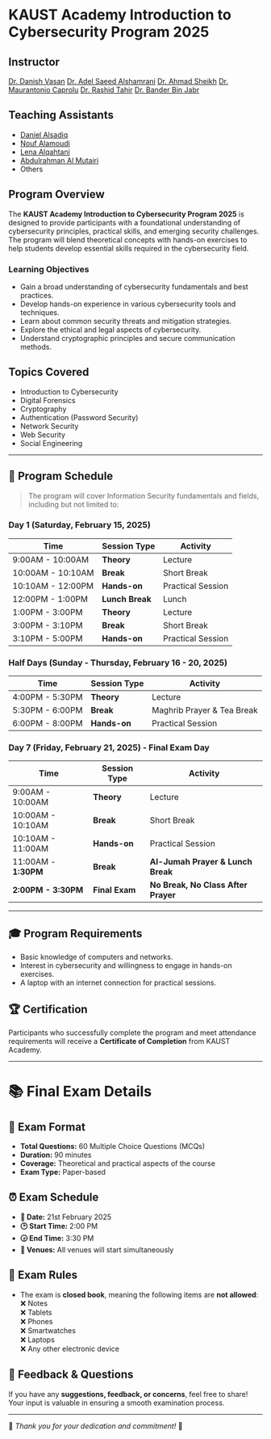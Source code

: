 # KAUST Academy Introduction to Cybersecurity Program 2025

## Instructor

[Dr. Danish Vasan](https://www.linkedin.com/in/danish-vasan-1619001bb/)
[Dr. Adel Saeed Alshamrani](https://www.linkedin.com/in/adel-alshamrani-4b931427/?originalSubdomain=sa)
[Dr. Ahmad Sheikh](https://cemse.kaust.edu.sa/profiles/ahmad-tariq-sheikh)
[Dr. Maurantonio Caprolu](https://scholar.google.com/citations?user=d_65cegAAAAJ&hl=en)
[Dr. Rashid Tahir](https://www.linkedin.com/in/rashid-tahir-92343b17/?originalSubdomain=sa)
[Dr. Bander Bin Jabr](https://www.linkedin.com/in/bander-jabr-phd-b2420032/?originalSubdomain=sa)

## Teaching Assistants

- [Daniel Alsadiq](https://www.linkedin.com/in/daniel-alsadiq/)
- [Nouf Alamoudi](https://www.linkedin.com/in/nouf-alamoudi)
- [Lena Alqahtani](https://www.linkedin.com/in/lena-m-alqahtan)
- [Abdulrahman Al Mutairi](https://www.linkedin.com/in/abdulrahman-al-mutairi-b9236426b)
- Others

## Program Overview

The **KAUST Academy Introduction to Cybersecurity Program 2025** is designed to provide participants with a foundational understanding of cybersecurity principles, practical skills, and emerging security challenges. The program will blend theoretical concepts with hands-on exercises to help students develop essential skills required in the cybersecurity field.

### Learning Objectives
- Gain a broad understanding of cybersecurity fundamentals and best practices.
- Develop hands-on experience in various cybersecurity tools and techniques.
- Learn about common security threats and mitigation strategies.
- Explore the ethical and legal aspects of cybersecurity.
- Understand cryptographic principles and secure communication methods.

## Topics Covered
- Introduction to Cybersecurity
- Digital Forensics
- Cryptography
- Authentication (Password Security)
- Network Security
- Web Security
- Social Engineering

---

## 📅 Program Schedule  
> The program will cover Information Security fundamentals and fields, including but not limited to:

### **Day 1 (Saturday, February 15, 2025)**
| Time    | Session Type | Activity |
| -------- | ----------- | ------- |
| 9:00AM - 10:00AM | **Theory** | Lecture |
| 10:00AM - 10:10AM | **Break** | Short Break |
| 10:10AM - 12:00PM | **Hands-on** | Practical Session |
| 12:00PM - 1:00PM | **Lunch Break** | Lunch |
| 1:00PM - 3:00PM | **Theory** | Lecture |
| 3:00PM - 3:10PM | **Break** | Short Break |
| 3:10PM - 5:00PM | **Hands-on** | Practical Session |

### **Half Days (Sunday - Thursday, February 16 - 20, 2025)**
| Time    | Session Type | Activity |
| -------- | ----------- | ------- |
| 4:00PM - 5:30PM | **Theory** | Lecture |
| 5:30PM - 6:00PM | **Break** | Maghrib Prayer & Tea Break |
| 6:00PM - 8:00PM | **Hands-on** | Practical Session |

### **Day 7 (Friday, February 21, 2025) - Final Exam Day**
| Time    | Session Type | Activity |
| -------- | ----------- | ------- |
| 9:00AM - 10:00AM | **Theory** | Lecture |
| 10:00AM - 10:10AM | **Break** | Short Break |
| 10:10AM - 11:00AM | **Hands-on** | Practical Session |
| 11:00AM - **1:30PM** | **Break** | **Al-Jumah Prayer & Lunch Break** |
| **2:00PM - 3:30PM** | **Final Exam** | **No Break, No Class After Prayer** |
---

## 🎓 Program Requirements
- Basic knowledge of computers and networks.
- Interest in cybersecurity and willingness to engage in hands-on exercises.
- A laptop with an internet connection for practical sessions.

## 🏆 Certification
Participants who successfully complete the program and meet attendance requirements will receive a **Certificate of Completion** from KAUST Academy.

---

# 📚 Final Exam Details  

## 📝 Exam Format  
- **Total Questions:** 60 Multiple Choice Questions (MCQs)  
- **Duration:** 90 minutes  
- **Coverage:** Theoretical and practical aspects of the course  
- **Exam Type:** Paper-based  


## ⏰ Exam Schedule  
- **📅 Date:** 21st February 2025  
- **🕑 Start Time:** 2:00 PM  
- **🕞 End Time:** 3:30 PM  
- **📍 Venues:** All venues will start simultaneously  

## 📌 Exam Rules  
- The exam is **closed book**, meaning the following items are **not allowed**:  
  ❌ Notes  
  ❌ Tablets  
  ❌ Phones  
  ❌ Smartwatches  
  ❌ Laptops  
  ❌ Any other electronic device  

 

## 💬 Feedback & Questions  
If you have any **suggestions, feedback, or concerns**, feel free to share! Your input is valuable in ensuring a smooth examination process.  

---

🔹 *Thank you for your dedication and commitment!* 🚀

